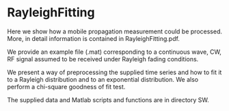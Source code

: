 # RayleighFitting

Here we show how a mobile propagation measurement could be processed. More, in detail information is contained in RayleighFitting.pdf.

We provide an example file (.mat) corresponding to a continuous wave, CW, RF signal assumed to be received under Rayleigh fading conditions. 

We present a way of preprocessing the supplied time series and how to fit it to a Rayleigh distribution and to an exponential distribution. We also perform a chi-square goodness of fit test.

The supplied data and Matlab scripts and functions are in directory SW.
